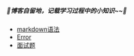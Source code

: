 ##### 🌸博客自留地，记载学习过程中的小知识~~🌸

* [markdown语法](https://github.com/lulu-s/lulu-book/blob/master/markdown%E8%AF%AD%E6%B3%95.md)
* [Error](https://github.com/lulu-s/lulu-book/blob/master/Error.md)
* [面试题](https://github.com/lulu-s/lulu-book/blob/master/questions.md)
